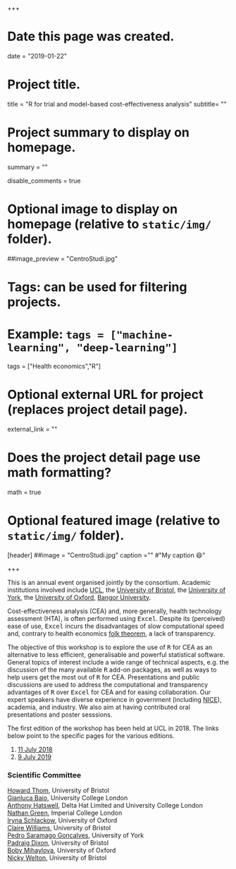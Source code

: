 +++
# Date this page was created.
date = "2019-01-22"

# Project title.
title = "R for trial and model-based cost-effectiveness analysis"
subtitle= ""

# Project summary to display on homepage.
summary = ""

disable_comments = true

# Optional image to display on homepage (relative to `static/img/` folder).
##image_preview = "CentroStudi.jpg"

# Tags: can be used for filtering projects.
# Example: `tags = ["machine-learning", "deep-learning"]`
tags = ["Health economics","R"]

# Optional external URL for project (replaces project detail page).
external_link = ""

# Does the project detail page use math formatting?
math = true

# Optional featured image (relative to `static/img/` folder).
[header]
##image = "CentroStudi.jpg"
caption ="" #"My caption :smile:"

+++

This is an annual event organised jointly by the consortium. Academic institutions involved include [UCL](www.ucl.ac.uk), the [University of Bristol](http://www.bristol.ac.uk), the [University of York](https://www.york.ac.uk/), the [University of Oxford](http://www.ox.ac.uk/), [Bangor University](https://www.bangor.ac.uk/).

Cost-effectiveness analysis (CEA) and, more generally, health technology assessment (HTA), is often performed using <tt>Excel</tt>. Despite its (perceived) ease of use, <tt>Excel</tt> incurs the disadvantages of slow computational speed and, contrary to health economics [folk theorem](https://en.wikipedia.org/wiki/Folk_theorem_(game_theory)), a lack of transparency. 

The objective of this workshop is to explore the use of <tt>R</tt> for CEA as an alternative to less efficient, generalisable and powerful statistical software. General topics of interest include a wide range of technical aspects, e.g. the discussion of the many available <tt>R</tt> add-on packages, as well as ways to help users get the most out of <tt>R</tt> for CEA. Presentations and public discussions are used to address the computational and transparency advantages of <tt>R</tt> over <tt>Excel</tt> for CEA and for easing collaboration. Our expert speakers have diverse experience in government (including [NICE](http://www.nice.org.uk)), academia, and industry. We also aim at having contributed oral presentations and poster sesssions.

The first edition of the workshop has been held at UCL in 2018. The links below point to the specific pages for the various editions. 

1. [11 July 2018](./2018)
2. [9 July 2019](./2019)

### Scientific Committee

[Howard Thom](http://www.bristol.ac.uk/social-community-medicine/people/howard-h-thom/index.html), University of Bristol  
[Gianluca Baio](http://www.statistica.it/gianluca/), University College London  
[Anthony Hatswell](http://www.deltahat.co.uk/), Delta Hat Limited and University College London  
[Nathan Green](https://www.imperial.ac.uk/people/nathan.green), Imperial College London  
[Iryna Schlackow](https://www.herc.ox.ac.uk/team/iryna-schlackow), University of Oxford  
[Claire Williams](http://www.bristol.ac.uk/social-community-medicine/people/claire-williams/index.html), University of Bristol  
[Pedro Saramago Goncalves](https://www.york.ac.uk/che/staff/research/pedro-saramago-goncalves/), University of York  
[Padraig Dixon](http://www.bristol.ac.uk/social-community-medicine/people/padraig-c-dixon/overview.html), University of Bristol  
[Boby Mihaylova](https://www.ndph.ox.ac.uk/team/boby-mihaylova), University of Oxford  
[Nicky Welton](http://www.bristol.ac.uk/social-community-medicine/people/nicky-j-welton/index.html), University of Bristol 

